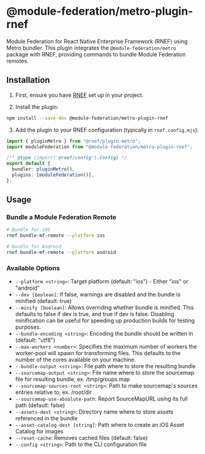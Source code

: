 # @module-federation/metro-plugin-rnef

Module Federation for React Native Enterprise Framework (RNEF) using Metro bundler. This plugin integrates the `@module-federation/metro` package with RNEF, providing commands to bundle Module Federation remotes.

## Installation

1. First, ensure you have [RNEF](https://github.com/callstack/rnef) set up in your project.

2. Install the plugin:

```bash
npm install --save-dev @module-federation/metro-plugin-rnef
```

3. Add the plugin to your RNEF configuration (typically in `rnef.config.mjs`):

```typescript
import { pluginMetro } from "@rnef/plugin-metro";
import moduleFederation from "@module-federation/metro-plugin-rnef";

/** @type {import('@rnef/config').Config} */
export default {
  bundler: pluginMetro(),
  plugins: [moduleFederation()],
};
```

## Usage

### Bundle a Module Federation Remote

```bash
# Bundle for iOS
rnef bundle-mf-remote --platform ios

# Bundle for Android
rnef bundle-mf-remote --platform android
```

### Available Options

- `--platform <string>`: Target platform (default: "ios") - Either "ios" or "android"
- `--dev [boolean]`: If false, warnings are disabled and the bundle is minified (default: true)
- `--minify [boolean]`: Allows overriding whether bundle is minified. This defaults to false if dev is true, and true if dev is false. Disabling minification can be useful for speeding up production builds for testing purposes.
- `--bundle-encoding <string>`: Encoding the bundle should be written in (default: "utf8")
- `--max-workers <number>`: Specifies the maximum number of workers the worker-pool will spawn for transforming files. This defaults to the number of the cores available on your machine.
- `--bundle-output <string>`: File path where to store the resulting bundle
- `--sourcemap-output <string>`: File name where to store the sourcemap file for resulting bundle, ex. /tmp/groups.map
- `--sourcemap-sources-root <string>`: Path to make sourcemap's sources entries relative to, ex. /root/dir
- `--sourcemap-use-absolute-path`: Report SourceMapURL using its full path (default: false)
- `--assets-dest <string>`: Directory name where to store assets referenced in the bundle
- `--asset-catalog-dest [string]`: Path where to create an iOS Asset Catalog for images
- `--reset-cache`: Removes cached files (default: false)
- `--config <string>`: Path to the CLI configuration file
